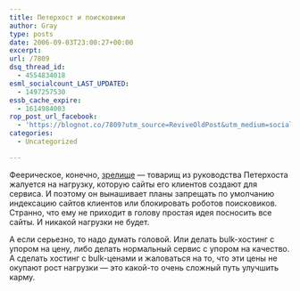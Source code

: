 ```yaml
---
title: Петерхост и поисковики
author: Gray
type: posts
date: 2006-09-03T23:00:27+00:00
excerpt:
url: /7809
dsq_thread_id:
  - 4554834018
esml_socialcount_LAST_UPDATED:
  - 1497257530
essb_cache_expire:
  - 1614984003
rop_post_url_facebook:
  - 'https://blognot.co/7809?utm_source=ReviveOldPost&utm_medium=social&utm_campaign=ReviveOldPost'
categories:
  - Uncategorized

---
```








Феерическое, конечно, <a href="http://www.habrahabr.ru/group/traffic/forum/755/#comment775" target="_blank">зрелище</a>&nbsp;&#8212; товарищ из руководства Петерхоста жалуется на нагрузку, которую сайты его клиентов создают для сервиса. И поэтому он вынашивает планы запрещать по умолчанию индексацию сайтов клиентов или блокировать роботов поисковиков. Странно, что ему не приходит в голову простая идея посносить все сайты. И никакой нагрузки не будет.

А если серьезно, то надо думать головой. Или делать bulk-хостинг с упором на цену, либо делать нормальный сервис с упором на качество. А сделать хостинг с bulk-ценами и жаловаться на то, что эти цены не окупают рост нагрузки &#8212; это какой-то очень сложный путь улучшить карму.